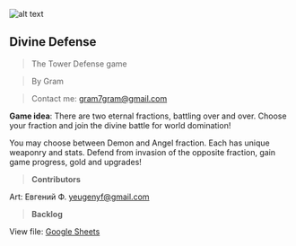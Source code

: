 ![alt text](https://github.com/gram7gram/DivineDefense/blob/master/logo_small.png "**ICON**")

## Divine Defense

> The Tower Defense game

> By Gram

> Contact me: gram7gram@gmail.com

**Game idea**: There are two eternal fractions, battling over and over.
Choose your fraction and join the divine battle for world domination!

You may choose between Demon and Angel fraction. Each has unique weaponry and stats.
Defend from invasion of the opposite fraction, gain game progress, gold and upgrades!


> **Contributors**

Art: Евгений Ф. <yeugenyf@gmail.com>


> **Backlog**

View file: [Google Sheets](https://docs.google.com/spreadsheets/d/1vBrT38lhQ9iKPLnRarzoykjd9VbRDE75M08Yns6BpgE/edit?usp=sharing "Google Sheets")